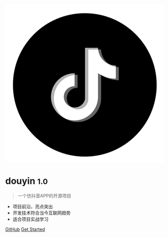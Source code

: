 <!-- _coverpage.md -->

![logo](/_media/logo.svg)

# douyin <small>1.0</small>

> 一个仿抖音APP的开源项目

- 项目前沿，亮点突出
- 开发技术符合当今互联网趋势
- 适合项目实战学习

[GitHub](https://github.com/He-Xiang-best/douyin)
[Get Started](/README.md)


